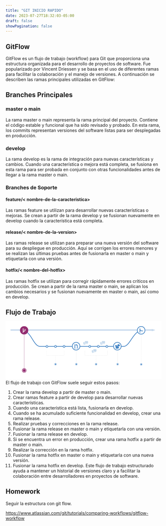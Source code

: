 ```yaml
---
title: "GIT INICIO RAPIDO"
date: 2023-07-27T18:32:03-05:00
draft: false
showPagination: false
---
```

## GitFlow
GitFlow es un flujo de trabajo (workflow) para Git que proporciona una estructura organizada para el desarrollo de proyectos de software. Fue popularizado por Vincent Driessen y se basa en el uso de diferentes ramas para facilitar la colaboración y el manejo de versiones. A continuación se describen las ramas principales utilizadas en GitFlow:

## Branches Principales
### master o main
La rama master o main representa la rama principal del proyecto. Contiene el código estable y funcional que ha sido revisado y probado. En esta rama, los commits representan versiones del software listas para ser desplegadas en producción.

### develop
La rama develop es la rama de integración para nuevas características y cambios. Cuando una característica o mejora está completa, se fusiona en esta rama para ser probada en conjunto con otras funcionalidades antes de llegar a la rama master o main.

### Branches de Soporte
#### feature/< nombre-de-la-caracteristica>

Las ramas feature se utilizan para desarrollar nuevas características o mejoras. Se crean a partir de la rama develop y se fusionan nuevamente en develop cuando la característica está completa.

#### release/< nombre-de-la-version>

Las ramas release se utilizan para preparar una nueva versión del software para su despliegue en producción. Aquí se corrigen los errores menores y se realizan las últimas pruebas antes de fusionarla en master o main y etiquetarla con una versión.

#### hotfix/< nombre-del-hotfix>

Las ramas hotfix se utilizan para corregir rápidamente errores críticos en producción. Se crean a partir de la rama master o main, se aplican los cambios necesarios y se fusionan nuevamente en master o main, así como en develop.

## Flujo de Trabajo
![git1](github-workflow.png)
El flujo de trabajo con GitFlow suele seguir estos pasos:

1. Crear la rama develop a partir de master o main.
2. Crear ramas feature a partir de develop para desarrollar nuevas características.
3. Cuando una característica está lista, fusionarla en develop.
4. Cuando se ha acumulado suficiente funcionalidad en develop, crear una rama release.
5. Realizar pruebas y correcciones en la rama release.
6. Fusionar la rama release en master o main y etiquetarla con una versión.
7. Fusionar la rama release en develop.
8. Si se encuentra un error en producción, crear una rama hotfix a partir de master o main.
9. Realizar la corrección en la rama hotfix.
10. Fusionar la rama hotfix en master o main y etiquetarla con una nueva versión.
11. Fusionar la rama hotfix en develop.
Este flujo de trabajo estructurado ayuda a mantener un historial de versiones claro y a facilitar la colaboración entre desarrolladores en proyectos de software.

## Homework
Seguir la estructura con git flow.

https://www.atlassian.com/git/tutorials/comparing-workflows/gitflow-workflow